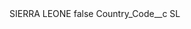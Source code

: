 <?xml version="1.0" encoding="UTF-8"?>
<CustomMetadata xmlns="http://soap.sforce.com/2006/04/metadata" xmlns:xsi="http://www.w3.org/2001/XMLSchema-instance" xmlns:xsd="http://www.w3.org/2001/XMLSchema">
    <label>SIERRA LEONE</label>
    <protected>false</protected>
    <values>
        <field>Country_Code__c</field>
        <value xsi:type="xsd:string">SL</value>
    </values>
</CustomMetadata>
